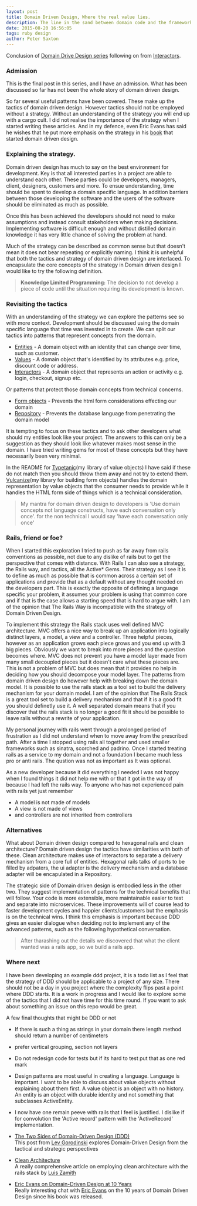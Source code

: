 ```yaml
---
layout: post
title: Domain Driven Design, Where the real value lies.
description: The line in the sand between domain code and the framework
date: 2015-08-20 16:56:05
tags: ruby design
author: Peter Saxton
---
```


Conclusion of [Domain Drive Design series](/2015/07/14/domain-driven-design-introduction.html) following on from [Interactors](/2015/08/16/introducing-interactors-to-represent-getting-stuff-done.html).

### Admission

This is the final post in this series, and I have an admission.
What has been discussed so far has not been  the whole story of domain driven design.

So far several useful patterns have been covered.
These make up the tactics of domain driven design.
However tactics should not be employed without a strategy. Without an understanding of the strategy you will end up with a cargo cult.
I did not realise the importance of the strategy when I started writing these articles.
And in my defence, even Eric Evans has said he wishes that he put more emphasis on the strategy in his [book](http://www.amazon.co.uk/Domain-driven-Design-Tackling-Complexity-Software/dp/0321125215) that started domain driven design.

### Explaining the strategy.
Domain driven design has much to say on the best environment for development.
Key is that all interested parties in a project are able to understand each other.
These parties could be developers, managers, client, designers, customers and more.
To ensue understanding, time should be spent to develop a domain specific language.
In addition barriers between those developing the software and the users of the software should be eliminated as much as possible.

Once this has been achieved the developers should not need to make assumptions and instead consult stakeholders when making decisions.
Implementing software is difficult enough and without distilled domain knowledge it has very little chance of solving the problem at hand.

Much of the strategy can be described as common sense but that doesn't mean it does not bear repeating or explicitly naming.
I think it is unhelpful that both the tactics and strategy of domain driven design are interlaced.
To encapsulate the core concepts of the strategy in Domain driven design I would like to try the following definition.

> **Knowledge Limited Programming:** The decision to not develop a piece of code until the situation requiring its development is known.  

### Revisiting the tactics

With an understanding of the strategy we can explore the patterns see so with more context.
Development should be discussed using the domain specific language that time was invested in to create.
We can split our tactics into patterns that represent concepts from the domain.

- [Entities](/2015/08/02/tackling-god-objects-in-ruby.html) - A domain object with an identity that can change over time, such as customer.
- [Values](/2015/07/15/value-objects-in-ruby.html) - A domain object that's identified by its attributes e.g. price, discount code or address.
- [Interactors](/2015/08/16/introducing-interactors-to-represent-getting-stuff-done.html) - A domain object that represents an action or activity e.g. login, checkout, signup etc.

Or patterns that protect those domain concepts from technical concerns.

- [Form objects](/2015/07/23/application-border-control-with-ruby-form-objects.html) - Prevents the html form considerations effecting our domain
- [Repository](/2015/08/09/untangle-your-domain-model-from-the-database.html) - Prevents the database language from penetrating the domain model

It is tempting to focus on these tactics and to ask other developers what should my entities look like your project.
The answers to this can only be a suggestion as they should look like whatever makes most sense in the domain.
I have tried writing gems for most of these concepts but they have necessarily been very minimal.

In the README for [Typetanic](https://github.com/CrowdHailer/typetanic)(my library of value objects) I have said if these do not match then you should throw them away and not try to extend them.  
[Vulcanize](https://github.com/CrowdHailer/vulcanize)(my library for building form objects) handles the domain representation by value objects that the consumer needs to provide while it handles the HTML form side of things which is a technical consideration.

> My mantra for domain driven design to developers is 'Use domain concepts not language constructs, have each conversation only once'. for the non technical I would say 'have each conversation only once'


### Rails, friend or foe?
When I started this exploration I tried to push as far away from rails conventions as possible, not due to any dislike of rails but to get the perspective that comes with distance.
With Rails I can also see a strategy, the Rails way, and tactics, all the Active* Gems.
Their strategy as I see it is to define as much as possible that is common across a certain set of applications and provide that as a default without any thought needed on the developers part.
This is exactly the opposite of defining a language specific your problem, it assumes your problem is using that common core and if that is the case allows a starting speed that is hard to argue with.
I am of the opinion that The Rails Way is incompatible with the strategy of Domain Driven Design.

To implement this strategy the Rails stack uses well defined MVC architecture.
MVC offers a nice way to break up an application into logically distinct layers, a model, a view and a controller.
Three helpful pieces, however as an application grows each piece grows and you end up with 3 big pieces.
Obviously we want to break into more pieces and the question becomes where.
MVC does not prevent you have a model layer made from many small decoupled pieces but it doesn't care what these pieces are.
This is not a problem of MVC but does mean that it provides no help in deciding how you should decompose your model layer.
The patterns from domain driven design do however help with breaking down the domain model.
It is possible to use the rails stack as a tool set to build the delivery mechanism for your domain model.
I am of the opinion that The Rails Stack is a great tool set to build a delivery mechanism and that if it is a good fit you should definetly use it.
A well separated domain means that if you discover that the rails stack is no longer a good fit it should be possible to leave rails without a rewrite of your application.

My personal journey with rails went through a prolonged period of frustration as I did not understand when to move away from the prescribed path.
After a time I stopped using rails all together and used smaller frameworks such as sinatra, scorched and padrino.
Once I started treating rails as a service to my domain and not a foundation I became much less pro or anti rails. The qustion was not as important as It was optional.

As a new developer because it did everything I needed I was not happy when I found things it did not help me with or that it got in the way of because I had left the rails way.
To anyone who has not experienced pain with rails yet just remember
- A model is not made of models
- A view is not made of views
- and controllers are not inherited from controllers

### Alternatives

What about Domain driven design compared to hexagonal rails and clean architecture?
Domain driven design the tactics have similarities with both of these.
Clean architecture makes use of interactors to separate a delivery mechanism from a core full of entities.
Hexagonal rails talks of ports to be filled by adpaters, the ui adapter is the delivery mechanism and a database adapter will be encapulated in a Repository.

The strategic side of Domain driven design is embodied less in the other two.
They suggest implementation of patterns for the technical benefits that will follow.
Your code is more extensible, more maintainable easier to test and separate into microservices.
These improvements will of course lead to faster development cycles and happier clients/customers but the emphasis is on the technical wins.
I think this emphasis is important because DDD gives an easier dialogue when deciding not to implement any of the advanced patterns, such as the following hypothetical conversation.

> After tharashing out the details we discovered that what the client wanted was a rails app, so we build a rails app.

### Where next


I have been developing an example ddd project, it is a todo list as I feel that the strategy of DDD should be applicable to a project of any size. There should not be a day in you project where the complexity flips past a point where DDD starts. It is a work in progress and I would like to explore some of the tactics that I did not have time for this time round. If you want to ask about something an issue on this repo would be great.

A few final thoughts that might be DDD or not

- If there is such a thing as strings in your domain there length method should return a number of centimeters
- prefer vertical grouping, section not layers
- Do not redesign code for tests but if its hard to test put that as one red mark
- Design patterns are most useful in creating a language. Language is important.
  I want to be able to discuss about value objects without explaining about them first. A value object is an object with no history. An entity is an object with durable identity and not something that subclasses ActiveEntity.
- I now have one remain peeve with rails that I feel is justified. I dislike if for convolution the 'Active record' pattern with the 'ActiveRecord' implementation.


- [The Two Sides of Domain-Driven Design (DDD)](http://gorodinski.com/blog/2013/03/11/the-two-sides-of-domain-driven-design/#.VdO9AIJSIUA.twitter)  
  This post from [Lev Gorodinski](https://twitter.com/eulerfx) explores Domain-Driven Design from the tactical and strategic perspectives
- [Clean Architecture](https://subvisual.co/blog/posts/20-clean-architecture)  
  A really comprehensive article on employing clean architecture with the rails stack by [Luis Zamith](https://twitter.com/zamith)
- [Eric Evans on Domain-Driven Design at 10 Years](http://www.se-radio.net/2015/05/se-radio-episode-226-eric-evans-on-domain-driven-design-at-10-years/)  
  Really interesting chat with [Eric Evans]() on the 10 years of Domain Driven Design since his book was released.
